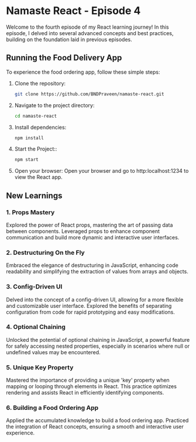 # Namaste React - Episode 4

Welcome to the fourth episode of my React learning journey! In this episode, I delved into several advanced concepts and best practices, building on the foundation laid in previous episodes.

## Running the Food Delivery App

To experience the food ordering app, follow these simple steps:

1. Clone the repository:

   ```bash
   git clone https://github.com/BNDPraveen/namaste-react.git

   ```

2. Navigate to the project directory:

   ```bash
   cd namaste-react

   ```

3. Install dependencies:

   ```bash
   npm install

   ```

4. Start the Project::

   ```bash
   npm start

   ```

5. Open your browser:
   Open your browser and go to http:localhost:1234 to view the React app.

## New Learnings

### 1. Props Mastery

Explored the power of React props, mastering the art of passing data between components. Leveraged props to enhance component communication and build more dynamic and interactive user interfaces.

### 2. Destructuring On the Fly

Embraced the elegance of destructuring in JavaScript, enhancing code readability and simplifying the extraction of values from arrays and objects.

### 3. Config-Driven UI

Delved into the concept of a config-driven UI, allowing for a more flexible and customizable user interface. Explored the benefits of separating configuration from code for rapid prototyping and easy modifications.

### 4. Optional Chaining

Unlocked the potential of optional chaining in JavaScript, a powerful feature for safely accessing nested properties, especially in scenarios where null or undefined values may be encountered.

### 5. Unique Key Property

Mastered the importance of providing a unique 'key' property when mapping or looping through elements in React. This practice optimizes rendering and assists React in efficiently identifying components.

### 6. Building a Food Ordering App

Applied the accumulated knowledge to build a food ordering app. Practiced the integration of React concepts, ensuring a smooth and interactive user experience.
